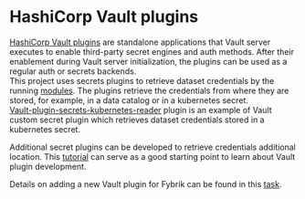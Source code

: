 # HashiCorp Vault plugins

[HashiCorp Vault plugins](https://www.vaultproject.io/docs/internals/plugins) are standalone applications that Vault server executes to enable third-party secret engines and auth methods. After their enablement during Vault server initialization, the plugins can be used as a regular auth or secrets backends.  
This project uses secrets plugins to retrieve dataset credentials by the running [modules](./modules.md). The plugins retrieve the credentials from where they are stored, for example, in a data catalog or in a kubernetes secret.  
[Vault-plugin-secrets-kubernetes-reader](https://github.com/fybrik/vault-plugin-secrets-kubernetes-reader) plugin is an example of Vault custom secret plugin which retrieves dataset credentials stored in a kubernetes secret.

Additional secret plugins can be developed to retrieve credentials additional location. This [tutorial](https://learn.hashicorp.com/tutorials/vault/plugin-backends?in=vault/app-integration) can serve as a good starting point to learn about Vault plugin development.

Details on adding a new Vault plugin for Fybrik can be found in this [task](../tasks/add-vault-plugin.md).
